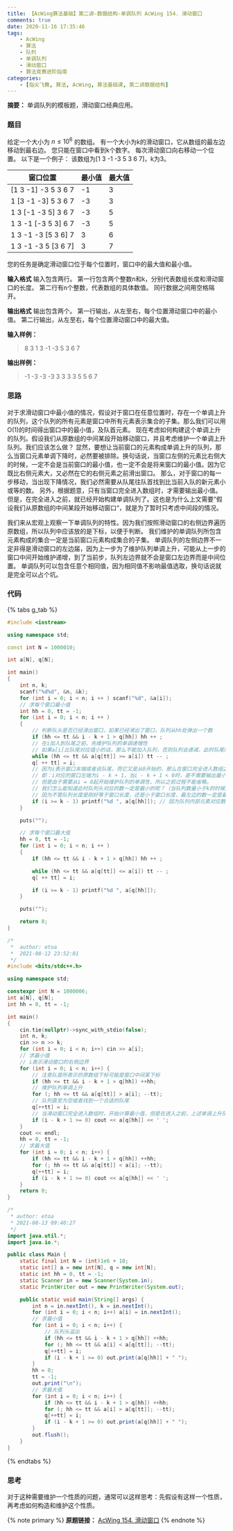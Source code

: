 ```yaml
---
title: 【AcWing算法基础】第二讲-数据结构-单调队列 AcWing 154. 滑动窗口
comments: true
date: 2020-11-16 17:35:46
tags:
    - AcWing
    - 算法
    - 队列
    - 单调队列
    - 滑动窗口
    - 算法竞赛进阶指南
categories:
    - [指尖飞舞, 算法, AcWing, 算法基础课, 第二讲数据结构]
---
```

__摘要：__
单调队列的模板题，滑动窗口经典应用。
<!-- more -->
### 题目
给定一个大小为 $n≤10^6$ 的数组。
有一个大小为k的滑动窗口，它从数组的最左边移动到最右边。
您只能在窗口中看到k个数字。
每次滑动窗口向右移动一个位置。
以下是一个例子：
该数组为[1 3 -1 -3 5 3 6 7]，k为3。

| 窗口位置 | 最小值 | 最大值 |
| -- | -- | -- |
| [1 3 -1] -3 5 3 6 7 | -1 | 3 |
| 1 [3 -1 -3] 5 3 6 7 | -3 | 3 |
| 1 3 [-1 -3 5] 3 6 7 | -3 | 5 |
| 1 3 -1 [-3 5 3] 6 7 | -3 | 5 |
| 1 3 -1 -3 [5 3 6] 7 | 3 | 6 |
| 1 3 -1 -3 5 [3 6 7] | 3 | 7 |

您的任务是确定滑动窗口位于每个位置时，窗口中的最大值和最小值。

__输入格式__
输入包含两行。
第一行包含两个整数n和k，分别代表数组长度和滑动窗口的长度。
第二行有n个整数，代表数组的具体数值。
同行数据之间用空格隔开。

__输出格式__
输出包含两个。
第一行输出，从左至右，每个位置滑动窗口中的最小值。
第二行输出，从左至右，每个位置滑动窗口中的最大值。

__输入样例：__
> 8 3
> 1 3 -1 -3 5 3 6 7

__输出样例：__
> -1 -3 -3 -3 3 3
> 3 3 5 5 6 7

### 思路

对于求滑动窗口中最小值的情况，假设对于窗口在任意位置时，存在一个单调上升的队列，这个队列的所有元素是窗口中所有元素表示集合的子集。那么我们可以用O(1)的时间得出窗口中的最小值，及队首元素。
现在考虑如何构建这个单调上升的队列。假设我们从原数组的中间某段开始移动窗口，并且考虑维护一个单调上升队列。我们应该怎么做？
显然，要想让当前窗口的元素构成单调上升的队列，那么当窗口元素单调下降时，必然要被排除。换句话说，当窗口左侧的元素比右侧大的时候，一定不会是当前窗口的最小值，也一定不会是将来窗口的最小值。因为它既比右侧元素大，又必然在它的右侧元素之前滑出窗口。
那么，对于窗口的每一步移动，当出现下降情况，我们必然需要从队尾往队首找到比当前入队的新元素小或等的数。
另外，根据题意，只有当窗口完全进入数组时，才需要输出最小值。但是，在完全进入之前，就已经开始构建单调队列了。这也是为什么上文需要”假设我们从原数组的中间某段开始移动窗口“，就是为了暂时只考虑中间段的情况。

我们来从宏观上观察一下单调队列的特性。因为我们按照滑动窗口的右侧边界遍历原数组，所以队列中应该放的是下标，以便于判断。
我们维护的单调队列所包含元素构成的集合一定是当前窗口元素构成集合的子集。
单调队列的左侧边界不一定非得是滑动窗口的左边届，因为上一步为了维护队列单调上升，可能从上一步的窗口中间开始维护递增，到了当前步，队列左边界就不会是窗口左边界而是中间位置。
单调队列可以包含任意个相同值，因为相同值不影响最值选取，换句话说就是完全可以占个坑。

### 代码

{% tabs g_tab %}
<!-- tab C++ -->
```C++
#include <iostream>

using namespace std;

const int N = 1000010;

int a[N], q[N];

int main()
{
    int n, k;
    scanf("%d%d", &n, &k);
    for (int i = 0; i < n; i ++ ) scanf("%d", &a[i]);
    // 求每个窗口最小值
    int hh = 0, tt = -1;
    for (int i = 0; i < n; i ++ )
    {   
        // 判断队头是否已经滑出窗口，如果已经滑出了窗口，队列从hh处弹出一个数
        if (hh <= tt && i - k + 1 > q[hh]) hh ++ ;
        // 在i加入到队尾之前，先维护队列的单调递增性
        // 如果a[i]比队尾对应值小的话，那么不能加入队列，否则队列会递减，此时队尾向左移动，直到在队列中找到一个值使得a[i]比它大（或者找完队列也没有找到）。那么这个时候再将i入队的话，对应的值就会单调递增了。
        while (hh <= tt && a[q[tt]] >= a[i]) tt -- ;
        q[ ++ tt] = i;
        // 因为i表示窗口末端或者说队尾，而它又是从0开始的，那么在窗口完全进入数组之前，不需要输出最值。
        // 即：i对应的窗口左端为i - k + 1，当i - k + 1 < 0时，是不需要输出最小值的。
        // 但是由于需要从i = 0起开始维护队列的单调性，所以之前过程不能省略。
        // 我们怎么能知道此时队列头对应的数一定是最小的呢？（当队列数量小于k的时候）
        // 因为不管队列长度是刚好等于窗口长度，还是小于窗口长度，最左边的数一定是最小的。妙啊！
        if (i >= k - 1) printf("%d ", a[q[hh]]); // 因为队列内部元素对应数组汇中的值是单调递增的，所以可以在O                                        // (1)的时间复杂度内找到最小值
    }

    puts("");

    // 求每个窗口最大值
    hh = 0, tt = -1;
    for (int i = 0; i < n; i ++ )
    {
        if (hh <= tt && i - k + 1 > q[hh]) hh ++ ;

        while (hh <= tt && a[q[tt]] <= a[i]) tt -- ;
        q[ ++ tt] = i;

        if (i >= k - 1) printf("%d ", a[q[hh]]);
    }

    puts("");

    return 0;
}
```
<!-- endtab -->

<!-- tab C++ -->
```c++
/*
 *  author: etoa
 *  2021-08-12 23:52:01
 */ 
#include <bits/stdc++.h>

using namespace std;

constexpr int N = 1000006;
int a[N], q[N];
int hh = 0, tt = -1;

int main()
{
    cin.tie(nullptr)->sync_with_stdio(false);
    int n, k;
    cin >> n >> k;
    for (int i = 0; i < n; i++) cin >> a[i];
    // 求最小值
    // i表示滑动窗口的右侧边界
    for (int i = 0; i < n; i++) {   
        // 注意队首所表示的原数组下标可能是窗口中间某下标
        if (hh <= tt && i - k + 1 > q[hh]) ++hh;
        // 维护队列单调上升
        for (; hh <= tt && a[q[tt]] > a[i]; --tt);
        // 队列直至为空或者找到一个合适的队尾
        q[++tt] = i;
        // 当滑动窗口完全进入数组时，开始计算最小值，但是在进入之前，上述单调上升队列也必须维护
        if (i - k + 1 >= 0) cout << a[q[hh]] << ' ';
    }
    cout << endl;
    hh = 0, tt = -1;
    // 求最大值
    for (int i = 0; i < n; i++) {
        if (hh <= tt && i - k + 1 > q[hh]) ++hh;
        for (; hh <= tt && a[q[tt]] < a[i]; --tt);
        q[++tt] = i;
        if (i - k + 1 >= 0) cout << a[q[hh]] << ' ';
    }
    return 0;
}
```
<!-- endtab -->

<!-- tab Java -->
```java
/*
 * author: etoa
 * 2021-08-13 09:40:27
 */
import java.util.*;
import java.io.*;

public class Main {
    static final int N = (int)1e6 + 10;
    static int[] a = new int[N], q = new int[N];
    static int hh = 0, tt = -1;
    static Scanner in = new Scanner(System.in);
    static PrintWriter out = new PrintWriter(System.out);

    public static void main(String[] args) {
        int n = in.nextInt(), k = in.nextInt();
        for (int i = 0; i < n; i++) a[i] = in.nextInt();
        // 求最小值
        for (int i = 0; i < n; i++) {
            // 队列头溢出
            if (hh <= tt && i - k + 1 > q[hh]) ++hh;
            for (; hh <= tt && a[i] < a[q[tt]]; --tt);
            q[++tt] = i;
            if (i - k + 1 >= 0) out.print(a[q[hh]] + " ");
        }
        hh = 0;
        tt = -1;
        out.print("\n");
        // 求最大值
        for (int i = 0; i < n; i++) {
            if (hh <= tt && i - k + 1 > q[hh]) ++hh;
            for (; hh <= tt && a[i] > a[q[tt]]; --tt);
            q[++tt] = i;
            if (i - k + 1 >= 0) out.print(a[q[hh]] + " ");
        }
        out.flush();
    }    
}
```
<!-- endtab -->
{% endtabs %}

### 思考
对于这种需要维护一个性质的问题，通常可以这样思考：先假设有这样一个性质，再考虑如何构造和维护这个性质。

{% note primary %}
__原题链接：__ [AcWing 154. 滑动窗口](https://www.acwing.com/problem/content/156/)
{% endnote %}